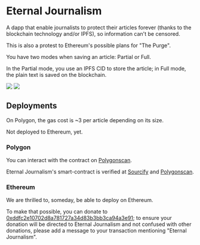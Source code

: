 # Eternal Journalism

A dapp that enable journalists to protect their articles forever (thanks to the blockchain technology and/or IPFS), so information can't be censored.

This is also a protest to Ethereum's possible plans for "The Purge".

You have two modes when saving an article: Partial or Full.

In the Partial mode, you use an IPFS CID to store the article; in Full mode, the plain text is saved on the blockchain.

<img src="Screenshot from 2023-06-12 12-51-02.png"/>

<img src="Screenshot from 2023-06-12 13-38-45.png"/>

## Deployments

On Polygon, the gas cost is ~3 per article depending on its size.

Not deployed to Ethereum, yet.

### Polygon

You can interact with the contract on [Polygonscan](https://polygonscan.com/address/0xEf1e3C2EEd23CFbDCC724ba275938C954F9Bc338#writeContract).

Eternal Journalism's smart-contract is verified at [Sourcify](https://repo.sourcify.dev/contracts/full_match/137/0xEf1e3C2EEd23CFbDCC724ba275938C954F9Bc338) and [Polygonscan](https://polygonscan.com/address/0xEf1e3C2EEd23CFbDCC724ba275938C954F9Bc338).

### Ethereum

We are thrilled to, someday, be able to deploy on Ethereum.

To make that possible, you can donate to [0xddfc2e10702d8a781727a34d83b3bb3ca94a3e91](eth://0xddfc2e10702d8a781727a34d83b3bb3ca94a3e91); to ensure your donation will be directed to Eternal Journalism and not confused with other donations, please add a message to your transaction mentioning "Eternal Journalism".
